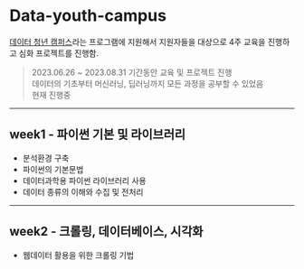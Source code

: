 # Data-youth-campus

[데이터 청년 캠퍼스](https://dataonair.or.kr/bigjob/)라는 프로그램에 지원해서 지원자들을 대상으로 4주 교육을 진행하고 심화 프로젝트를 진행함.  
> 2023.06.26 ~ 2023.08.31 기간동안 교육 및 프로젝트 진행  
> 데이터의 기초부터 머신러닝, 딥러닝까지 모든 과정을 공부할 수 있었음  
> 현재 진행중  
--------------------------------------------------------------------------------------------------------------------------------------------
## week1 - 파이썬 기본 및 라이브러리
+ 분석환경 구축  
+ 파이썬의 기본문법  
+ 데이터과학용 파이썬 라이브러리 사용  
+ 데이터 종류의 이해와 수집 및 전처리  
--------------------------------------------------------------------------------------------------------------------------------------------
## week2 - 크롤링, 데이터베이스, 시각화
+ 웹데이터 활용을 위한 크롤링 기법  
